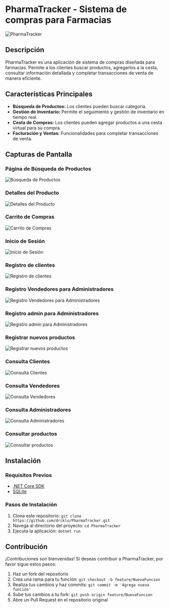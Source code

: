# PharmaTracker - Sistema de compras para Farmacias

![PharmaTracker](https://cdn.discordapp.com/attachments/1077669793236271258/1181347116946309170/image.png?ex=6580ba3d&is=656e453d&hm=03f78718a0cb6f4973bf9d05ddd2d46d8ea5372dfbc92332c830dee8463b35e5&)

## Descripción
PharmaTracker es una aplicación de sistema de compras diseñada para farmacias. Permite a los clientes buscar productos, agregarlos a la cesta, consultar información detallada y completar transacciones de venta de manera eficiente.

## Características Principales
- **Búsqueda de Productos:** Los clientes pueden buscar categoría.
- **Gestión de Inventario:** Permite el seguimiento y gestión de inventario en tiempo real.
- **Cesta de Compras:** Los clientes pueden agregar productos a una cesta virtual para su compra.
- **Facturación y Ventas:** Funcionalidades para completar transacciones de venta.

## Capturas de Pantalla

### Página de Búsqueda de Productos
![Búsqueda de Productos](https://media.discordapp.net/attachments/1077669793236271258/1181343199902584962/abbcd4f4-4648-4499-b5c0-3acd6f0e1989.jpg?ex=6580b697&is=656e4197&hm=dcfa5379f353351ca976faa3c00e0055fc118fe1bdcb2cf259f253303764ee6b&=&format=webp&width=1397&height=662)

### Detalles del Producto
![Detalles del Producto](https://cdn.discordapp.com/attachments/1077669793236271258/1181343912024096879/image.png?ex=6580b740&is=656e4240&hm=76c1617e8437a8108cdde617b229e71231a40e24db1adb9db5d5d03222b9da19&)

### Carrito de Compras
![Carrito de Compras](https://media.discordapp.net/attachments/1077669793236271258/1181345421596053545/image.png?ex=6580b8a8&is=656e43a8&hm=679e4a03891987828487472ac7461539b9a935bbbf89006564f364eb4f493ed3&=&format=webp&quality=lossless&width=1385&height=662)

### Inicio de Sesión
![Inicio de Sesión](https://media.discordapp.net/attachments/1077669793236271258/1181343198854008878/d0139034-a4a8-4865-ac61-a0761a0af9fa.jpg?ex=6580b696&is=656e4196&hm=1458f0a7202490f620e758500f6332bcf7c93daf44addd1105f2ff394c4b3873&=&format=webp&width=1178&height=662)

### Registro de clientes
![Registro de clientes](https://media.discordapp.net/attachments/1077669793236271258/1181343199122436187/c1e0af9d-fb2c-4905-bf71-bc4f20a9e063.jpg?ex=6580b696&is=656e4196&hm=012564c1e3c3be14cdc906828cbc6fed52e91ce43634d81e484c507dcd122546&=&format=webp&width=641&height=662)

### Registro Vendedores para Administradores
![Registro Vendedores para Administradores](https://media.discordapp.net/attachments/1077669793236271258/1181343200766590976/6dab62c7-552d-4d0b-802a-19eaaadbfc5f.jpg?ex=6580b697&is=656e4197&hm=d5c05bf66a7948b01374387dac07e5f742a7856c8a02851c189eb730de5428ac&=&format=webp&width=1367&height=662)

### Registro admin para Administradores
![Registro admin para Administradores](https://media.discordapp.net/attachments/1077669793236271258/1181343201911648416/d77549e0-f7f3-4c5a-b064-8be3649a5f7f.jpg?ex=6580b697&is=656e4197&hm=034f68f032dc93ae2c9277b83646fee3a5af9aeea65be60babdbccfc62096540&=&format=webp&width=1380&height=662)

### Registrar nuevos productos
![Registrar nuevos productos](https://media.discordapp.net/attachments/1077669793236271258/1181343200514945095/23816173-deea-4cb7-a376-be981c00e5dc.jpg?ex=6580b697&is=656e4197&hm=4b3ab62c90ee80ce22402b9269e8265e4c628d9c68719b608795cf8cda66c5da&=&format=webp&width=1402&height=661)

### Consulta Clientes
![Consulta Clientes](https://media.discordapp.net/attachments/1077669793236271258/1181343202423361606/fb08f2d8-24d3-41e2-942f-5cb94d09ecd8.jpg?ex=6580b697&is=656e4197&hm=c8291a38040647dba78351cc070c1e0651478cfa880fe435d1187c23b8fdef6e&=&format=webp&width=1360&height=662)

### Consulta Vendedores
![Consulta Vendedores](https://media.discordapp.net/attachments/1077669793236271258/1181343202746314924/c8cdca35-8721-4e9e-8eaf-6d460a42cc81.jpg?ex=6580b697&is=656e4197&hm=8a4c8c25c72ea1c68010f3003578e06ab0491ff5e949bc10ee383b349bf9cb42&=&format=webp&width=1397&height=662)

### Consulta Administradores
![Consulta Administradores](https://media.discordapp.net/attachments/1077669793236271258/1181346690079408138/image.png?ex=6580b9d7&is=656e44d7&hm=400b8aafbc8f6f045329e6ecec4b76180a973191bda2310602bbacda5d9f007a&=&format=webp&quality=lossless&width=1440&height=658)

### Consultar productos
![Consultar productos](https://media.discordapp.net/attachments/1077669793236271258/1181343202154905773/3ff5b21e-b1c3-4b15-81ed-fa0afee6fc2b.jpg?ex=6580b697&is=656e4197&hm=8eee5fae85fa5996416c7df59332dc56c58e8388556ca7b154bba75171b599b7&=&format=webp&width=1400&height=662)


## Instalación

### Requisitos Previos
- [.NET Core SDK](https://dotnet.microsoft.com/download)
- [SQLite](https://www.sqlite.org/download.html)

### Pasos de Instalación
1. Clona este repositorio: `git clone https://github.com/drcklo/PharmaTracker.git`
2. Navega al directorio del proyecto: `cd PharmaTracker`
3. Ejecuta la aplicación: `dotnet run`

## Contribución
¡Contribuciones son bienvenidas! Si deseas contribuir a PharmaTracker, por favor sigue estos pasos:
1. Haz un fork del repositorio
2. Crea una rama para tu función: `git checkout -b feature/NuevaFuncion`
3. Realiza tus cambios y haz commits: `git commit -m 'Agrega nueva función'`
4. Sube tus cambios a tu fork: `git push origin feature/NuevaFuncion`
5. Abre un Pull Request en el repositorio original
